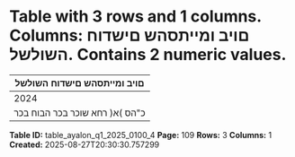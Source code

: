 # Table with 3 rows and 1 columns. Columns: םויב ומייתסהש םישדוח השולשל. Contains 2 numeric values.

| םויב ומייתסהש םישדוח השולשל |
|---|
| 2024 | ינויב 30 |
| כ"הס )א( רחא שוכר בכר הבוח בכר |

**Table ID:** table_ayalon_q1_2025_0100_4
**Page:** 109
**Rows:** 3
**Columns:** 1
**Created:** 2025-08-27T20:30:30.757299
